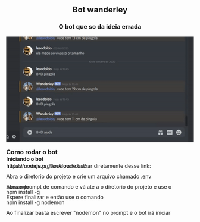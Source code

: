 <div align="center">
  <h2 >Bot wanderley</h2> 
  <h3>O bot que so da ideia errada</h3>
  <img src="Github/botz.gif" />
</div>

<div style="LINE-HEIGHT:0px">
<h3>Como rodar o bot</h3>
<h4>Iniciando o bot</h4>
<p>Instale o node.js, Você pode baixar diretamente desse link: https://nodejs.org/en/download/</p>
<br></br>
<p>Abra o diretorio do projeto e crie um arquivo chamado .env</p>
<br>
<p>Abra o prompt de comando e vá ate a o diretorio do projeto e use o comando </p>
<p>npm install -g</p>
<p>Espere finalizar e então use o comando</p>
<p>npm install -g nodemon</p>
<br>
<p>Ao finalizar basta escrever "nodemon" no prompt e o bot irá iniciar</p>
</div>

